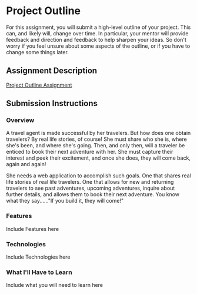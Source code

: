 # Project Outline
For this assignment, you will submit a high-level outline of your project. This can, and likely will, change over time. In particular, your mentor will provide feedback and direction and feedback to help sharpen your ideas. So don't worry if you feel unsure about some aspects of the outline, or if you have to change some things later.

## Assignment Description
[Project Outline Assignment](https://education.launchcode.org/liftoff/assignments/project-outline/)

## Submission Instructions

### Overview
A travel agent is made successful by her travelers. But how does one obtain travelers? By real life stories, of course! She must share who she is, where she's been, and where she's going. Then, and only then, will a traveler be enticed to book their next adventure with her. She must capture their interest and peek their excitement, and once she does, they will come back, again and again!

She needs a web application to accomplish such goals.  One that shares real life stories of real life travelers. One that allows for new and returning travelers to see past adventures, upcoming adventures, inquire about further details, and allows them to book their next adventure. You know what they say......"If you build it, they will come!"
### Features
Include Features here
### Technologies
Include Technologies here

### What I'll Have to Learn
Include what you will need to learn here
